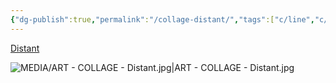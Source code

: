 ```yaml
---
{"dg-publish":true,"permalink":"/collage-distant/","tags":["c/line","c/woman","c/colour-black","c/colour-brown","c/circle","collage/year-2023"],"created":"2024-06-28T12:56:49.000-04:00","updated":"2025-09-10T08:44:25.011-04:00"}
---
```



[Distant](https://www.instagram.com/p/CnFFfl6uBkb/)

![MEDIA/ART - COLLAGE - Distant.jpg|ART - COLLAGE - Distant.jpg](/img/user/MEDIA/ART%20-%20COLLAGE%20-%20Distant.jpg)